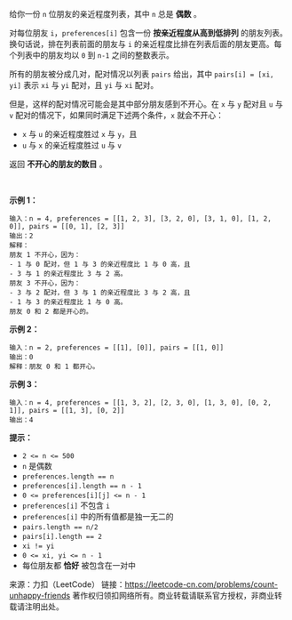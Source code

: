 给你一份 ```n``` 位朋友的亲近程度列表，其中 ```n``` 总是 **偶数** 。

对每位朋友 ```i```，```preferences[i]``` 包含一份 **按亲近程度从高到低排列** 的朋友列表。换句话说，排在列表前面的朋友与 ```i``` 的亲近程度比排在列表后面的朋友更高。每个列表中的朋友均以 ```0``` 到 ```n-1``` 之间的整数表示。

所有的朋友被分成几对，配对情况以列表 ```pairs``` 给出，其中 ```pairs[i] = [xi, yi]``` 表示 ```xi``` 与 ```yi``` 配对，且 ```yi``` 与 ```xi``` 配对。

但是，这样的配对情况可能会是其中部分朋友感到不开心。在 ```x``` 与 ```y``` 配对且 ```u``` 与 ```v``` 配对的情况下，如果同时满足下述两个条件，```x``` 就会不开心：

* ```x``` 与 ```u``` 的亲近程度胜过 ```x``` 与 ```y```，且
* ```u``` 与 ```x``` 的亲近程度胜过 ```u``` 与 ```v```

返回 **不开心的朋友的数目** 。

 

**示例 1：**
```
输入：n = 4, preferences = [[1, 2, 3], [3, 2, 0], [3, 1, 0], [1, 2, 0]], pairs = [[0, 1], [2, 3]]
输出：2
解释：
朋友 1 不开心，因为：
- 1 与 0 配对，但 1 与 3 的亲近程度比 1 与 0 高，且
- 3 与 1 的亲近程度比 3 与 2 高。
朋友 3 不开心，因为：
- 3 与 2 配对，但 3 与 1 的亲近程度比 3 与 2 高，且
- 1 与 3 的亲近程度比 1 与 0 高。
朋友 0 和 2 都是开心的。
```
**示例 2：**
```
输入：n = 2, preferences = [[1], [0]], pairs = [[1, 0]]
输出：0
解释：朋友 0 和 1 都开心。
```
**示例 3：**
```
输入：n = 4, preferences = [[1, 3, 2], [2, 3, 0], [1, 3, 0], [0, 2, 1]], pairs = [[1, 3], [0, 2]]
输出：4
```

**提示：**

* ```2 <= n <= 500```
* ```n``` 是偶数
* ```preferences.length == n```
* ```preferences[i].length == n - 1```
* ```0 <= preferences[i][j] <= n - 1```
* ```preferences[i]``` 不包含 ```i```
* ```preferences[i]``` 中的所有值都是独一无二的
* ```pairs.length == n/2```
* ```pairs[i].length == 2```
* ```xi != yi```
* ```0 <= xi, yi <= n - 1```
* 每位朋友都 **恰好** 被包含在一对中

来源：力扣（LeetCode）
链接：https://leetcode-cn.com/problems/count-unhappy-friends
著作权归领扣网络所有。商业转载请联系官方授权，非商业转载请注明出处。
